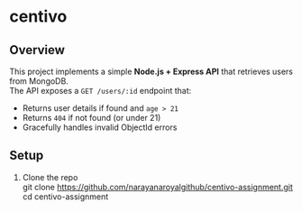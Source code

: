 # centivo

## Overview
This project implements a simple **Node.js + Express API** that retrieves users from MongoDB.  
The API exposes a `GET /users/:id` endpoint that:
- Returns user details if found and `age > 21`
- Returns `404` if not found (or under 21)
- Gracefully handles invalid ObjectId errors

## Setup
1. Clone the repo  
   git clone https://github.com/narayanaroyalgithub/centivo-assignment.git
   cd centivo-assignment

